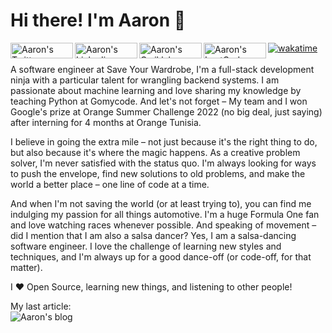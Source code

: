# Hi there! I'm Aaron 👋
<a href="https://twitter.com/aaronhaddad_">
  <img align="left" alt="Aaron's Twitter" width="100px" height="25px" src="https://img.shields.io/badge/Twitter-1DA1F2?style=for-the-badge&logo=Twitter&logoColor=white" />
</a>
<a href="https://www.linkedin.com/in/haddadaaron/">
  <img align="left" alt="Aaron's Linkedin" width="100px" height="25px" src="https://img.shields.io/badge/Linkedin-0A66C2?style=for-the-badge&logo=Linkedin&logoColor=white" />
</a>
<a href="https://www.qwiklabs.com/public_profiles/e4a32e85-10e8-4f7d-9c0f-f825feeb91cd">
  <img align="left" alt="Aaron's Qwiklab" width="100px" height="25px" src="https://img.shields.io/badge/Qwiklabs-F5CD0E?style=for-the-badge&logo=Qwiklabs&logoColor=black" />
</a>
<a href="https://leetcode.com/aaronhaddad/">
  <img align="left" alt="Aaron's LeetCode" width="100px" height="25px" src="https://img.shields.io/badge/LeetCode-ffa116?style=for-the-badge&logo=LeetCode&logoColor=black" />
</a>

[![wakatime](https://wakatime.com/badge/user/cc555eb6-fa61-49ef-b59c-a197f1e2d00e.svg)](https://wakatime.com/@cc555eb6-fa61-49ef-b59c-a197f1e2d00e)
<br />
<br />
A software engineer at Save Your Wardrobe, I'm a full-stack development ninja with a particular talent for wrangling backend systems. I am passionate about machine learning and love sharing my knowledge by teaching Python at Gomycode. And let's not forget – My team and I won Google's prize at Orange Summer Challenge 2022 (no big deal, just saying) after interning for 4 months at Orange Tunisia.

I believe in going the extra mile – not just because it's the right thing to do, but also because it's where the magic happens. As a creative problem solver, I'm never satisfied with the status quo. I'm always looking for ways to push the envelope, find new solutions to old problems, and make the world a better place – one line of code at a time.

And when I'm not saving the world (or at least trying to), you can find me indulging my passion for all things automotive. I'm a huge Formula One fan and love watching races whenever possible. And speaking of movement – did I mention that I am also a salsa dancer? Yes, I am a salsa-dancing software engineer. I love the challenge of learning new styles and techniques, and I'm always up for a good dance-off (or code-off, for that matter).

I ❤️ Open Source, learning new things, and listening to other people!

My last article:<br />
![Aaron's blog](https://github-read-medium.vercel.app/latest?username=aaronhaddad&limit=6&theme=dark)

